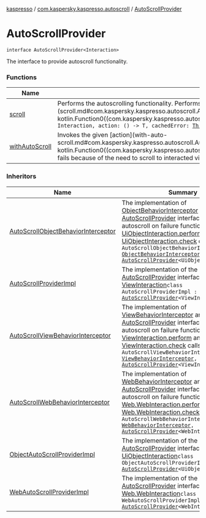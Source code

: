 [kaspresso](../../index.md) / [com.kaspersky.kaspresso.autoscroll](../index.md) / [AutoScrollProvider](./index.md)

# AutoScrollProvider

`interface AutoScrollProvider<Interaction>`

The interface to provide autoscroll functionality.

### Functions

| Name | Summary |
|---|---|
| [scroll](scroll.md) | Performs the autoscrolling functionality. Performs scroll and re-invokes the given [action](scroll.md#com.kaspersky.kaspresso.autoscroll.AutoScrollProvider$scroll(com.kaspersky.kaspresso.autoscroll.AutoScrollProvider.Interaction, kotlin.Function0((com.kaspersky.kaspresso.autoscroll.AutoScrollProvider.scroll.T)), kotlin.Throwable)/action).`abstract fun <T> scroll(interaction: Interaction, action: () -> T, cachedError: `[`Throwable`](https://kotlinlang.org/api/latest/jvm/stdlib/kotlin/-throwable/index.html)`): T` |
| [withAutoScroll](with-auto-scroll.md) | Invokes the given [action](with-auto-scroll.md#com.kaspersky.kaspresso.autoscroll.AutoScrollProvider$withAutoScroll(com.kaspersky.kaspresso.autoscroll.AutoScrollProvider.Interaction, kotlin.Function0((com.kaspersky.kaspresso.autoscroll.AutoScrollProvider.withAutoScroll.T)))/action) and calls [scroll](scroll.md) if it fails. Helps in cases when test fails because of the need to scroll to interacted view.`abstract fun <T> withAutoScroll(interaction: Interaction, action: () -> T): T` |

### Inheritors

| Name | Summary |
|---|---|
| [AutoScrollObjectBehaviorInterceptor](../../com.kaspersky.kaspresso.interceptors.behaviorkautomator.impl.autoscroll/-auto-scroll-object-behavior-interceptor/index.md) | The implementation of [ObjectBehaviorInterceptor](../../com.kaspersky.kaspresso.interceptors.behaviorkautomator/-object-behavior-interceptor.md) and [AutoScrollProvider](./index.md) interfaces. Provides autoscroll on failure functionality for [UiObjectInteraction.perform](#) and [UiObjectInteraction.check](#) calls.`class AutoScrollObjectBehaviorInterceptor : `[`ObjectBehaviorInterceptor`](../../com.kaspersky.kaspresso.interceptors.behaviorkautomator/-object-behavior-interceptor.md)`, `[`AutoScrollProvider`](./index.md)`<UiObjectInteraction>` |
| [AutoScrollProviderImpl](../-auto-scroll-provider-impl/index.md) | The implementation of the [AutoScrollProvider](./index.md) interface for [ViewInteraction](#)`class AutoScrollProviderImpl : `[`AutoScrollProvider`](./index.md)`<ViewInteraction>` |
| [AutoScrollViewBehaviorInterceptor](../../com.kaspersky.kaspresso.interceptors.behavior.impl.autoscroll/-auto-scroll-view-behavior-interceptor/index.md) | The implementation of [ViewBehaviorInterceptor](../../com.kaspersky.kaspresso.interceptors.behavior/-view-behavior-interceptor.md) and [AutoScrollProvider](./index.md) interfaces. Provides autoscroll on failure functionality for [ViewInteraction.perform](#) and [ViewInteraction.check](#) calls.`class AutoScrollViewBehaviorInterceptor : `[`ViewBehaviorInterceptor`](../../com.kaspersky.kaspresso.interceptors.behavior/-view-behavior-interceptor.md)`, `[`AutoScrollProvider`](./index.md)`<ViewInteraction>` |
| [AutoScrollWebBehaviorInterceptor](../../com.kaspersky.kaspresso.interceptors.behavior.impl.autoscroll/-auto-scroll-web-behavior-interceptor/index.md) | The implementation of [WebBehaviorInterceptor](../../com.kaspersky.kaspresso.interceptors.behavior/-web-behavior-interceptor.md) and [AutoScrollProvider](./index.md) interfaces. Provides autoscroll on failure functionality for [Web.WebInteraction.perform](#) and [Web.WebInteraction.check](#) calls.`class AutoScrollWebBehaviorInterceptor : `[`WebBehaviorInterceptor`](../../com.kaspersky.kaspresso.interceptors.behavior/-web-behavior-interceptor.md)`, `[`AutoScrollProvider`](./index.md)`<WebInteraction<*>>` |
| [ObjectAutoScrollProviderImpl](../-object-auto-scroll-provider-impl/index.md) | The implementation of the [AutoScrollProvider](./index.md) interface for [UiObjectInteraction](#)`class ObjectAutoScrollProviderImpl : `[`AutoScrollProvider`](./index.md)`<UiObjectInteraction>` |
| [WebAutoScrollProviderImpl](../-web-auto-scroll-provider-impl/index.md) | The implementation of the [AutoScrollProvider](./index.md) interface for [Web.WebInteraction](#)`class WebAutoScrollProviderImpl : `[`AutoScrollProvider`](./index.md)`<WebInteraction<*>>` |
